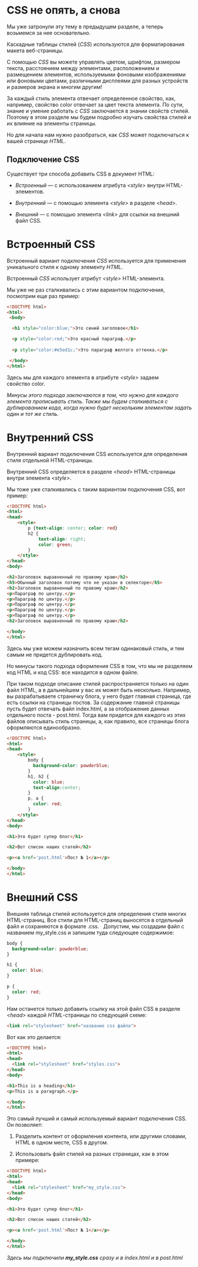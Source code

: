 # CSS не опять, а снова

Мы уже затронули эту тему в предыдущем разделе, а теперь возьмемся за нее основательно.

Каскадные таблицы стилей (*CSS*) используются для форматирования макета веб-страницы.

С помощью *CSS* вы можете управлять цветом, шрифтом, размером текста, расстоянием между элементами, расположением и размещением элементов, используемыми фоновыми изображениями или фоновыми цветами, различными дисплеями для разных устройств и размеров экрана и многим другим!

За каждый стиль элемента отвечает определенное свойство, как, например, свойство color отвечает за цвет текста элемента. По сути, знание и умение работать с *CSS* заключается в знании свойств стилей. Поэтому в этом разделе мы будем подробно изучать свойства стилей и их влияние на элементы страницы.

Но для начала нам нужно разобраться, как *CSS* может подключаться к вашей странице *HTML*.

## Подключение CSS

Существует три способа добавить CSS в документ HTML:

* *Встроенный* — с использованием атрибута *\<style\>* внутри HTML-элементов.

* *Внутренний* — с помощью элемента *\<style\>* в разделе *\<head\>*.

* *Внешний* — с помощью элемента *\<link\>* для ссылки на внешний файл CSS.

# Встроенный CSS

Встроенный вариант подключения *CSS* используется для применения уникального стиля к одному элементу *HTML*.

Встроенный *CSS* использует атрибут *\<style\>* HTML-элемента.

Мы уже не раз сталкивались с этим вариантом подключения, посмотрим еще раз пример:

```html
<!DOCTYPE html>
<html>
 <body>

  <h1 style="color:blue;">Это синий заголовок</h1>

  <p style="color:red;">Это красный параграф.</p>
 
  <p style="color:#e5ed1c;">Это параграф желтого оттенка.</p> 

 </body>
</html>
```

Здесь мы для каждого элемента в атрибуте *\<style\>* задаем свойство color.

*Минусы этого подхода заключаются в том, что нужно для каждого элемента прописывать стиль. Также мы будем сталкиваться с дублированием кода, когда нужно будет нескольким элементам задать один и тот же стиль.*

# Внутренний CSS

Внутренний вариант подключения CSS используется для определения стиля отдельной HTML-страницы.

Внутренний CSS определяется в разделе *\<head\>* HTML-страницы внутри элемента *\<style\>*.

Мы тоже уже сталкивались с таким вариантом подключения CSS, вот пример:

```html
<!DOCTYPE html>
<html>
<head>
    <style>
        p {text-align: center; color: red}
        h2 {
            text-align: right;
            color: green;
        }
    </style>
</head>
<body>

<h2>Заголовок выравненный по правому краю</h2>
<h5>Обычный заголовок потому что не указан в селекторе</h5>
<h2>Заголовок выравненный по правому краю</h2>
<p>Параграф по центру.</p>
<p>Параграф по центру.</p>
<p>Параграф по центру.</p>
<p>Параграф по центру.</p>
<p>Параграф по центру.</p>
<h2>Заголовок выравненный по правому краю</h2>

</body>
</html>
```

Здесь мы уже можем назначить всем тегам одинаковый стиль, и тем самым не придется дублировать код.

Но минусы такого подхода оформления CSS в том, что мы не разделяем код HTML и код CSS: все находится в одном файле.

При таком подходе описание стилей распространяется только на один файл HTML, а в дальнейшем у вас их может быть несколько. Например, вы разрабатываете страничку блога, у него будет главная страница, где есть ссылки на страницы постов. За содержание главной страницы пусть будет отвечать файл index.html, а за отображение данных отдельного поста - post.html. Тогда вам придется для каждого из этих файлов описывать стиль страницы, а, как правило, все страницы блога оформляются единообразно.

```html
<!DOCTYPE html>
<html>
<head>
    <style>
        body {
          background-color: powderblue;
        }
        h1, h2 {
          color: blue;
          text-align:center;
        }
        p, a {
          color: red;
        }
    </style>
</head>
<body>

<h1>Это будет супер блог</h1>

<h2>Вот список наших статей</h2>

<p><a href='post.html'>Пост № 1</a></p>

</body>
</html>
```

# Внешний CSS

Внешняя таблица стилей используется для определения стиля многих HTML-страниц. Все стили для HTML-страниц выносятся в отдельный файл и сохраняются в формате .css.   Допустим, мы создадим файл с названием my_style.css и запишем туда следующее содержимое:

```CSS
body {
  background-color: powderblue;
}

h1 {
  color: blue;
}

p {
  color: red;
}
```

Нам останется только добавить ссылку на этой файл CSS в разделе *\<head\>* каждой *HTML*-страницы по следующей схеме:

```HTML
<link rel="stylesheet" href="название css файла">
```

Вот как это делается:

```html
<!DOCTYPE html>
<html>
<head>
  <link rel="stylesheet" href="styles.css">
</head>
<body>

<h1>This is a heading</h1>
<p>This is a paragraph.</p>

</body>
</html>
```

Это самый лучший и самый используемый вариант подключения CSS. Он позволяет:

1. Разделить контент от оформления контента, или другими словами, HTML в одном месте, CSS в другом.

2. Использовать файл стилей на разных страницах, как в этом примере:

```html
<!DOCTYPE html>
<html>
<head>
  <link rel="stylesheet" href="my_style.css">
</head>
<body>

<h1>Это будет супер блог</h1>

<h2>Вот список наших статей</h2>

<p><a href='post.html'>Пост № 1</a></p>

</body>
</html>
```

*Здесь мы подключили **my_style.css** сразу и в index.html и в post.html*